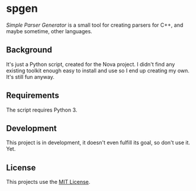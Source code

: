 # spgen

_Simple Parser Generator_ is a small tool for creating parsers for C++, and maybe sometime, other
languages.

## Background

It's just a Python script, created for the Nova project. I didn't find any existing toolkit enough
easy to install and use so I end up creating my own. It's still fun anyway.

## Requirements

The script requires Python 3.

## Development

This project is in development, it doesn't even fulfill its goal, so don't use it. Yet.

## License

This projects use the [MIT License](LICENSE.md).
